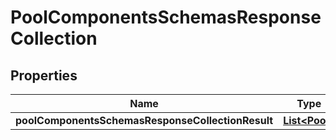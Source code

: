 # PoolComponentsSchemasResponseCollection

## Properties
Name | Type | Description | Notes
------------ | ------------- | ------------- | -------------
**poolComponentsSchemasResponseCollectionResult** | [**List&lt;Pool&gt;**](Pool.md) |  |  [optional]
